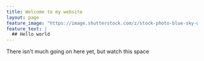 ```yaml
---
title: Welcome to my website
layout: page
feature_image: "https://image.shutterstock.com/z/stock-photo-blue-sky-with-cloud-338259794.jpg"
feature_text: |
  ## Hello world
---
```


There isn't much going on here yet, but watch this space
